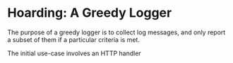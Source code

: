 # Hoarding: A Greedy Logger

The purpose of a greedy logger is to collect log messages, and only report a subset of them if a particular criteria is met.

The initial use-case involves an HTTP handler

